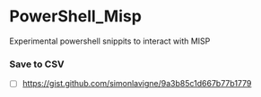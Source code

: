 # PowerShell_Misp
Experimental powershell snippits to interact with MISP

### Save to CSV
- [ ] https://gist.github.com/simonlavigne/9a3b85c1d667b77b1779
